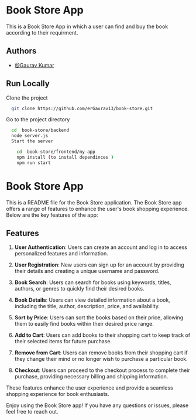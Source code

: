 # Book Store App

 This is a Book Store App in which a user can find and buy the book according to their requirment.

## Authors

- [@Gaurav Kumar](https://github.com/erGaurav13)


## Run Locally

Clone the project

```bash
  git clone https://github.com/erGaurav13/book-store.git
```

Go to the project directory

```bash
  cd  book-store/backend
  node server.js
  Start the server

```

 

```bash
    cd  book-store/frontend/my-app
    npm install (to install dependinces )
    npm run start
```

# Book Store App

This is a README file for the Book Store application. The Book Store app offers a range of features to enhance the user's book shopping experience. Below are the key features of the app:

## Features

1. **User Authentication**: Users can create an account and log in to access personalized features and information.

2. **User Registration**: New users can sign up for an account by providing their details and creating a unique username and password.

3. **Book Search**: Users can search for books using keywords, titles, authors, or genres to quickly find their desired books.

4. **Book Details**: Users can view detailed information about a book, including the title, author, description, price, and availability.

5. **Sort by Price**: Users can sort the books based on their price, allowing them to easily find books within their desired price range.

6. **Add to Cart**: Users can add books to their shopping cart to keep track of their selected items for future purchase.

7. **Remove from Cart**: Users can remove books from their shopping cart if they change their mind or no longer wish to purchase a particular book.

8. **Checkout**: Users can proceed to the checkout process to complete their purchase, providing necessary billing and shipping information.

These features enhance the user experience and provide a seamless shopping experience for book enthusiasts.

Enjoy using the Book Store app! If you have any questions or issues, please feel free to reach out.
